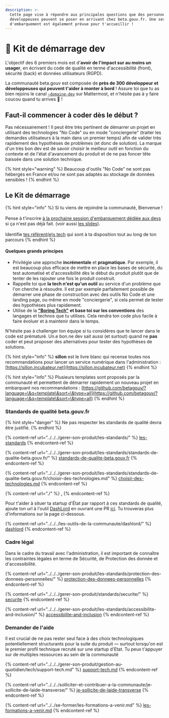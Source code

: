 ```yaml
---
description: >-
  Cette page vise à répondre aux principales questions que des personnes
  développeuses peuvent se poser en arrivant chez beta.gouv.fr. Une session
  d'embarquement est également prévue pour t'accueillir !
---
```


# 🧰 Kit de démarrage dev

L'objectif des 6 premiers mois est d'**avoir de l'impact sur au moins un usager**, en écrivant du code de qualité en terme d'accessibilité (front), sécurité (back) et données utilisateurs (RGPD).

La communauté beta.gouv est composée de **près de 300 développeur et développeuses qui peuvent t'aider à monter à bord** ! Assure toi que tu as bien rejoins le canal [`~domaine-dev`](https://mattermost.incubateur.net/betagouv/channels/domaine-dev) sur Mattermost, et n'hésite pas à y faire coucou quand tu arrives 👋 !

## Faut-il commencer à coder dès le début ?

Pas nécessairement ! Il peut être très pertinent de démarrer un projet en utilisant des technologies "No Code" ou en mode "conciergerie" (traiter les demandes utilisateurs à la main dans un premier temps) afin de valider très rapidement des hypothèses de problèmes (et donc de solution). La marque d'un très bon dev est de savoir choisir le meilleur outil en fonction du contexte et de l'état d'avancement du produit et de ne pas foncer tête baissée dans une solution technique.

{% hint style="warning" %}
Beaucoup d'outils "No Code" ne sont pas hébergés en France et/ou ne sont pas adaptés au stockage de données sensibles !
{% endhint %}

## Le Kit de démarrage

{% hint style="info" %}
Si tu viens de rejoindre la communauté, Bienvenue !\
\
Pense à t'inscrire [à la prochaine session d'embarquement dédiée aux devs](https://airtable.com/shrUCbUT72KtKefsu) si ça n'est pas déjà fait. (voir aussi [les slides](https://docs.google.com/presentation/d/1PJsI2N0ja5--j__dDlrOXQKt_v9hTsV2uvODOOmZW68/edit#slide=id.g2df92dfbab2_0_405)).\
\
Identifie [tes référent(e)s tech](../../../gerer-son-produit/gestion-au-quotidien/tech/to-do-liens-avec-les-referents-techs.md) qui sont à ta disposition tout au long de ton parcours
{% endhint %}

#### Quelques grands principes <a href="#quelques-grands-principes" id="quelques-grands-principes"></a>

* Privilégie une approche **incrémentale** et **pragmatique**. Par exemple, il est beaucoup plus efficace de mettre en place les bases de sécurité, du test automatisé et d'accessibilité dès le début du produit plutôt que de tenter de les rajouter une fois le produit construit.
* Rappelle toi que **la tech n'est qu'un outil** au service d'un problème que l'on cherche à résoudre. Il est par exemple parfaitement possible de démarrer une phase de construction avec des outils No Code et une landing page, ou même en mode "conciergerie", si cela permet de tester des hypothèses plus rapidement.
* Utilise de la [**"Boring Tech"**](http://boringtechnology.club) **et base toi sur les conventions** des langages et technos que tu utilises. Cela rendra ton code plus facile à faire évoluer et à maintenir dans le temps.

N'hésite pas à challenger ton équipe si tu considères que te lancer dans le code est prématuré. Un.e bon.ne dev sait aussi (et surtout) quand ne **pas** coder et peut proposer des alternatives pour tester des hypothèses de solutions.

{% hint style="info" %}
**sillon** est le livre blanc qui recense toutes nos recommandations pour lancer un service numérique dans l'administration : [https://sillon.incubateur.net](https://sillon.incubateur.net)
{% endhint %}

{% hint style="info" %}
Plusieurs templates sont proposés par la communauté et permettent de démarrer rapidement un nouveau projet en embarquant nos recommandations : [https://github.com/betagouv/?language=\&q=template\&sort=\&type=all](https://github.com/betagouv/?language=\&q=template\&sort=\&type=all)
{% endhint %}

### Standards de qualité beta.gouv.fr

{% hint style="danger" %}
Ne pas respecter les standards de qualité devra être justifié.
{% endhint %}

{% content-ref url="../../../gerer-son-produit/les-standards/" %}
[les-standards](../../../gerer-son-produit/les-standards/)
{% endcontent-ref %}

{% content-ref url="../../../gerer-son-produit/les-standards/standards-de-qualite-beta.gouv.fr/" %}
[standards-de-qualite-beta.gouv.fr](../../../gerer-son-produit/les-standards/standards-de-qualite-beta.gouv.fr/)
{% endcontent-ref %}

{% content-ref url="../../../gerer-son-produit/les-standards/standards-de-qualite-beta.gouv.fr/choisir-des-technologies.md" %}
[choisir-des-technologies.md](../../../gerer-son-produit/les-standards/standards-de-qualite-beta.gouv.fr/choisir-des-technologies.md)
{% endcontent-ref %}

{% content-ref url="./" %}
[.](./)
{% endcontent-ref %}

Pour t'aider à situer ta startup d'État par rapport à ces standards de qualité, ajoute ton url à l'outil [DashLord](https://dashlord.incubateur.net) en ouvrant une PR [ici](https://github.com/betagouv/dashlord/blob/main/dashlord.yml). Tu trouveras plus d'informations sur la page ci-dessous.

{% content-ref url="../../../les-outils-de-la-communaute/dashlord/" %}
[dashlord](../../../les-outils-de-la-communaute/dashlord/)
{% endcontent-ref %}

### Cadre légal

Dans le cadre du travail avec l'administration, il est important de connaître les contraintes légales en terme de Sécurité, de Protection des donnée et d'accessibilité.

{% content-ref url="../../../gerer-son-produit/les-standards/protection-des-donnees-personnelles/" %}
[protection-des-donnees-personnelles](../../../gerer-son-produit/les-standards/protection-des-donnees-personnelles/)
{% endcontent-ref %}

{% content-ref url="../../../gerer-son-produit/standards/securite/" %}
[securite](../../../gerer-son-produit/standards/securite/)
{% endcontent-ref %}

{% content-ref url="../../../gerer-son-produit/les-standards/accessibilite-and-inclusion/" %}
[accessibilite-and-inclusion](../../../gerer-son-produit/les-standards/accessibilite-and-inclusion/)
{% endcontent-ref %}

### Demander de l'aide

Il est crucial de ne pas rester seul face à des choix technologiques potentiellement structurants pour la suite du produit — surtout lorsqu'on est le premier profil technique recruté sur une startup d'Etat. Tu peux t'appuyer sur de multiples ressources au sein de la communauté

{% content-ref url="../../../gerer-son-produit/gestion-au-quotidien/tech/support-tech.md" %}
[support-tech.md](../../../gerer-son-produit/gestion-au-quotidien/tech/support-tech.md)
{% endcontent-ref %}

{% content-ref url="../../../solliciter-et-contribuer-a-la-communaute/je-sollicite-de-laide-transverse/" %}
[je-sollicite-de-laide-transverse](../../../solliciter-et-contribuer-a-la-communaute/je-sollicite-de-laide-transverse/)
{% endcontent-ref %}

{% content-ref url="../../se-former/les-formations-a-venir.md" %}
[les-formations-a-venir.md](../../se-former/les-formations-a-venir.md)
{% endcontent-ref %}
